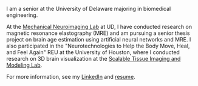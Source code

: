 I am a senior at the University of Delaware majoring in biomedical engineering. 

At the [Mechanical Neuroimaging Lab](https://sites.udel.edu/johnsonlab/) at UD, I have conducted research on magnetic resonance elastography (MRE) and am pursuing a senior thesis project on brain age estimation using artificial neural networks and MRE. I also participated in the "Neurotechnologies to Help the Body Move, Heal, and Feel Again" REU at the University of Houston, where I conducted research on 3D brain visualization at the [Scalable Tissue Imaging and Modeling Lab](https://stim.ee.uh.edu/).

For more information, see my [LinkedIn](https://www.linkedin.com/in/rebeccaclements1/) and [resume](https://github.com/beccaclements/resume/raw/master/RC_Resume.pdf). 
